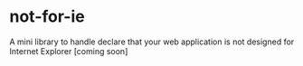 # not-for-ie
A mini library to handle declare that your web application is not designed for Internet Explorer [coming soon]
